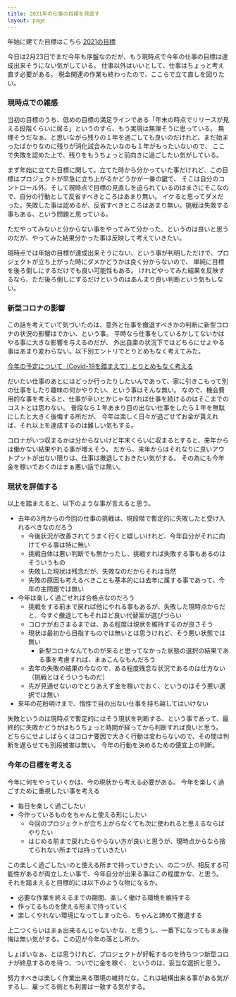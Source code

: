 ```yaml
---
title: 2021年の仕事の目標を見直す
layout: page
---
```

年始に建てた目標はこちら [2021の目標](https://karino2.github.io/2021/01/02/2021_goal.html)

今日は2月23日でまだ今年も序盤なのだが、もう現時点で今年の仕事の目標は達成出来そうにない気がしている。
仕事以外はいいとして、仕事はちょっと考え直す必要がある。
税金関連の作業も終わったので、ここらで立て直しを図りたい。

### 現時点での雑感

当初の目標のうち、低めの目標の満足ラインである「年末の時点でリリースが見える段階くらいに居る」というのすら、もう実現は無理そうに思っている。
無理そうだなぁ、と思いながら残りの１年を過ごしても良いのだけれど、まだ始まったばかりなのに残りが消化試合みたいなのも１年がもったいないので、
ここで失敗を認めた上で、残りをもうちょっと前向きに過ごしたい気がしている。

まず年始に立てた目標に関して。立てた時から分かっていた事だけれど、この目標はプロジェクトが早急に立ち上がるかどうかが一番の鍵で、
そこは自分のコントロール外。そして現時点で目標の見直しを迫られているのはまさにそこなので、自分の行動として反省すべきところはあまり無い。
イケると思ってダメだった。失敗した事は認めるが、反省すべきところはあまり無い。挑戦は失敗する事もある、という問題と思っている。

ただやってみないと分からない事をやってみて分かった、というのは良いと思うのだが、やってみた結果分かった事は反映して考えていきたい。

現時点では年始の目標が達成出来そうにない、という事が判明しただけで、プロジェクトが立ち上がった時にダメかどうかは良く分からないので、
単純に目標を後ろ倒しにするだけでも良い可能性もある。
けれどやってみた結果を反映するなら、ただ後ろ倒しにするだけというのはあんまり良い判断という気もしない。

### 新型コロナの影響

この話を考えていて気づいたのは、意外と仕事を撤退すべきかの判断に新型コロナの状況の影響はでかい、という事。
平時なら仕事をしているかしてないかはやる事に大きな影響を与えるのだが、
外出自粛の状況下ではどちらにせよやる事はあまり変わらない。以下別エントリでとりとめもなく考えてみた。

[今年の予定について（Covid-19を踏まえて）とりとめもなく考える](https://karino2.github.io/2021/02/23/plan_2021.html)

だいたい仕事のあとにはどっか行ったりしたいんであって、家に引きこもって別の仕事をしたり趣味の何かやりたい、という事はそんな無い。
なので、機会費用的な事を考えると、仕事が辛いとかじゃなければ仕事を続けるのはそこまでのコストとは思わない。
普段なら１年あまり目の出ない仕事をしたら１年を無駄にしたと大きく後悔する所だが、
今年は楽しく日々が過ごせてお金が貰えれば、それ以上を達成するのは難しい気もする。

コロナがいつ収まるかは分からないけど年末くらいに収まるとすると、来年からは働かない結果やれる事が増えそう。
だから、来年からはそれなりに良いアウトプットが出ない限りは、仕事は撤退しておきたい気がする。
その為にも今年金を稼いでおくのはまぁ悪い話では無い。

### 現状を評価する

以上を踏まえると、以下のような事が言えると思う。

- 去年の3月からの今回の仕事の挑戦は、現段階で暫定的に失敗したと受け入れるべきなのだろう
   - 今後状況が改善されてうまく行くと嬉しいけれど、今年自分がそれに向けてやる事は特に無い
   - 挑戦自体は悪い判断でも無かったし、挑戦すれば失敗する事もあるのはそういうもの
   - 失敗した現状は残念だが、失敗なのだからそれは当然
   - 失敗の原因も考えるべきことも基本的には去年に属する事であって、今年の主問題では無い
- 今年は楽しく過ごせれば合格点なのだろう
   - 挑戦をする前まで戻れば他にやれる事もあるが、失敗した現時点からだと、今すぐ撤退してもそれほど良い代替案が選びづらい
   - コロナがおさまるまでは、ある程度は現状を維持するのが良さそう
   - 現状は最初から目指すものでは無いとは思うけれど、そう悪い状態では無い
      - 新型コロナなんてものが来ると思ってなかった状態の選択の結果である事を考慮すれば、まぁこんなもんだろう
   - 去年の失敗の結果の今なので、ある程度残念な状況であるのは仕方ない（挑戦とはそういうものだ）
   - 先が見通せないのでとりあえず金を稼いでおく、というのはそう悪い選択では無い
- 来年の花粉明けまで、惰性で目の出ない仕事を持ち越してはいけない

失敗というのは現時点で暫定的にはそう現状を判断する、という事であって、最終的に失敗かどうかはもうちょっと時間が経ってから判断すれば良いと思う。
どちらにせよしばらくはコロナ要因で大きく行動は変わらないので、その間は判断を遅らせても別段被害は無い。
今年の行動を決めるための便宜上の判断。

### 今年の目標を考える

今年に何をやっていくかは、今の現状から考える必要がある。
今年を楽しく過ごすために重視したい事を考える

- 毎日を楽しく過ごしたい
- 今作っているものをちゃんと使える形にしたい
  - 今回のプロジェクトが立ち上がらなくても次に使われると思えるならばやりたい
  - はじめる前まで戻れたらやらない方が良いと思うが、現時点からなら捨てられない所までは持っていきたい

この楽しく過ごしたいのと使える所まで持っていきたい、の二つが、相反する可能性があるが両立したい事で、今年自分が出来る事はこの程度かな、と思う。
それを踏まえると目標的には以下のような物になるか。

- 必要な作業を終えるまでの期間、楽しく働ける環境を維持する
- 作ってるものを使える形まで持っていく
- 楽しくやれない環境になってしまったら、ちゃんと諦めて撤退する

上二つくらいはまぁ出来るんじゃないかな、と思うし、一番下になってもまぁ後悔は無い気がする。この辺が今年の落とし所か。

しょぼいなぁ、とは思うけれど、プロジェクトが好転するのを待ちつつ新型コロナが終息するのを待つ、ついでに金を稼ぐ、
というのは、妥当な選択と思う。

努力すべきは楽しく作業出来る環境の維持だな。これは結構出来る事がある気がするし、雇ってる側とも利害は一致する気がする。